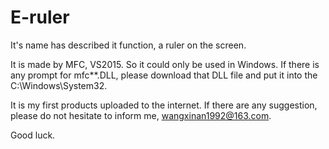 # E-ruler
It's name has described it function, a ruler on the screen.

It is made by MFC, VS2015. So it could only be used in Windows.
If there is any prompt for mfc**.DLL, please download that DLL file and put it into the  C:\Windows\System32.

It is my first products uploaded to the internet.
If there are any suggestion, please do not hesitate to inform me, wangxinan1992@163.com.

Good luck.

